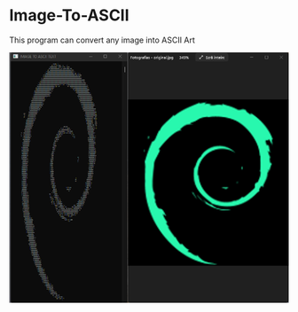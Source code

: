 # Image-To-ASCII
This program can convert any image into ASCII Art
<div style="text-align:center;">
<img src="https://github.com/marteleira/Image-To-ASCII/blob/main/ImageToASCII/preview.png" height="25%">
  </div>
